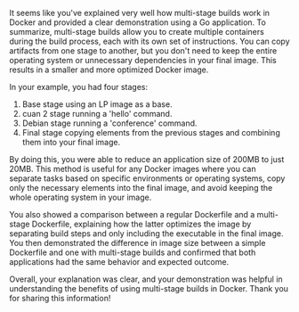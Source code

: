  It seems like you've explained very well how multi-stage builds work in Docker and provided a clear demonstration using a Go application. To summarize, multi-stage builds allow you to create multiple containers during the build process, each with its own set of instructions. You can copy artifacts from one stage to another, but you don't need to keep the entire operating system or unnecessary dependencies in your final image. This results in a smaller and more optimized Docker image.

In your example, you had four stages:
1. Base stage using an LP image as a base.
2. cuan 2 stage running a 'hello' command.
3. Debian stage running a 'conference' command.
4. Final stage copying elements from the previous stages and combining them into your final image.

By doing this, you were able to reduce an application size of 200MB to just 20MB. This method is useful for any Docker images where you can separate tasks based on specific environments or operating systems, copy only the necessary elements into the final image, and avoid keeping the whole operating system in your image.

You also showed a comparison between a regular Dockerfile and a multi-stage Dockerfile, explaining how the latter optimizes the image by separating build steps and only including the executable in the final image. You then demonstrated the difference in image size between a simple Dockerfile and one with multi-stage builds and confirmed that both applications had the same behavior and expected outcome.

Overall, your explanation was clear, and your demonstration was helpful in understanding the benefits of using multi-stage builds in Docker. Thank you for sharing this information!
